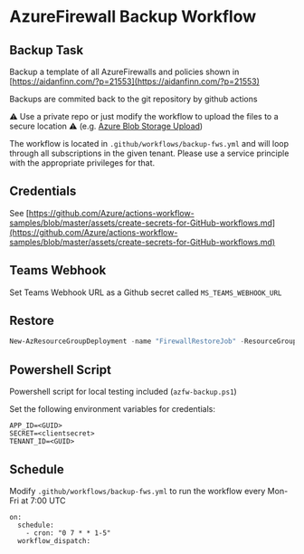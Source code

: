 # AzureFirewall Backup Workflow

## Backup Task

Backup a template of all AzureFirewalls and policies shown in [https://aidanfinn.com/?p=21553](https://aidanfinn.com/?p=21553)

Backups are commited back to the git repository by github actions

:warning: Use a private repo or just modify the workflow to upload the files to a secure location :warning: (e.g. [Azure Blob Storage Upload](https://github.com/marketplace/actions/azure-blob-storage-upload))

The workflow is located in `.github/workflows/backup-fws.yml` and will loop through all subscriptions in the given tenant. Please use a service principle with the appropriate privileges for that.

## Credentials

See [https://github.com/Azure/actions-workflow-samples/blob/master/assets/create-secrets-for-GitHub-workflows.md](https://github.com/Azure/actions-workflow-samples/blob/master/assets/create-secrets-for-GitHub-workflows.md)

## Teams Webhook

Set Teams Webhook URL as a Github secret called `MS_TEAMS_WEBHOOK_URL`

## Restore

```powershell
New-AzResourceGroupDeployment -name "FirewallRestoreJob" -ResourceGroupName "MyVnetRg" -TemplateFile ".\MyFirewallBackup.json"
```

## Powershell Script

Powershell script for local testing included (`azfw-backup.ps1`)

Set the following environment variables for credentials:

```
APP_ID=<GUID>
SECRET=<clientsecret>
TENANT_ID=<GUID>
```

## Schedule

Modify `.github/workflows/backup-fws.yml` to run the workflow every Mon-Fri at 7:00 UTC

```
on:
  schedule:
    - cron: "0 7 * * 1-5"
  workflow_dispatch:
```
